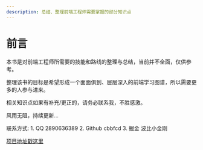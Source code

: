 ```yaml
---
description: 总结、整理前端工程师需要掌握的部分知识点
---
```


# 前言

本书是对前端工程师所需要的技能和路线的整理与总结，当前并不全面，仅供参考。

整理该书的目标是希望形成一个面面俱到、层层深入的前端学习图谱，所以需要更多的人参与进来。

相关知识点如果有补充/更正的，请务必联系我，不胜感激。

风雨无阻，持续更新...

联系方式:  1. QQ 2890636389  2. Github cbbfcd 3. 掘金 波比小金刚

[项目地址戳这里](https://github.com/cbbfcd/fed-knowledge)



